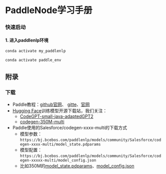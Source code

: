 # PaddleNode学习手册

### 快速启动

#### 1. 进入paddlenlp环境

```powershell
conda activate my_paddlenlp
```
```powershell
conda activate paddle_env
```



## 附录

### 下载

- Paddle教程：[github官网](https://github.com/PaddlePaddle/PaddleNLP)、 [gitte](https://gitee.com/paddlepaddle/PaddleNLP?_from=gitee_search)、[官网](https://aistudio.baidu.com/aistudio/projectdetail/4903719)
- [Hugging Face](https://huggingface.co/)训练模型开源下载站，我们关注：
  - [CodeGPT-small-java-adaptedGPT2](https://huggingface.co/microsoft/CodeGPT-small-java-adaptedGPT2/tree/main)
  - [codegen-350M-multi](https://huggingface.co/Salesforce/codegen-350M-multi)
- Paddle使用的Salesforce/codegen-xxxx-multi的下载方式
  - 模型参数：`https://bj.bcebos.com/paddlenlp/models/community/Salesforce/codegen-xxxx-multi/model_state.pdparams`
  - 模型配置：`https://bj.bcebos.com/paddlenlp/models/community/Salesforce/codegen-xxxxx-multi/model_config.json`
  - 比如350M的[model_state.pdparams](https://bj.bcebos.com/paddlenlp/models/community/Salesforce/codegen-350M-multi/model_state.pdparams)、[model_config.json](https://bj.bcebos.com/paddlenlp/models/community/Salesforce/codegen-350M-multi/model_config.json)